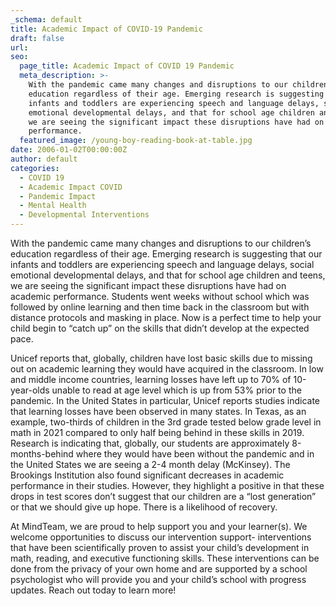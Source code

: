 ```yaml
---
_schema: default
title: Academic Impact of COVID-19 Pandemic
draft: false
url:
seo:
  page_title: Academic Impact of COVID 19 Pandemic
  meta_description: >-
    With the pandemic came many changes and disruptions to our children’s
    education regardless of their age. Emerging research is suggesting that our
    infants and toddlers are experiencing speech and language delays, social
    emotional developmental delays, and that for school age children and teens,
    we are seeing the significant impact these disruptions have had on academic
    performance.
  featured_image: /young-boy-reading-book-at-table.jpg
date: 2006-01-02T00:00:00Z
author: default
categories:
  - COVID 19
  - Academic Impact COVID
  - Pandemic Impact
  - Mental Health
  - Developmental Interventions
---
```

With the pandemic came many changes and disruptions to our children’s education regardless of their age. Emerging research is suggesting that our infants and toddlers are experiencing speech and language delays, social emotional developmental delays, and that for school age children and teens, we are seeing the significant impact these disruptions have had on academic performance. Students went weeks without school which was followed by online learning and then time back in the classroom but with distance protocols and masking in place. Now is a perfect time to help your child begin to “catch up” on the skills that didn’t develop at the expected pace.&nbsp;

Unicef reports that, globally, children have lost basic skills due to missing out on academic learning they would have acquired in the classroom. In low and middle income countries, learning losses have left up to 70% of 10-year-olds unable to read at age level which is up from 53% prior to the pandemic. In the United States in particular, Unicef reports studies indicate that learning losses have been observed in many states. In Texas, as an example, two-thirds of children in the 3rd grade tested below grade level in math in 2021 compared to only half being behind in these skills in 2019. Research is indicating that, globally, our students are approximately 8-months-behind where they would have been without the pandemic and in the United States we are seeing a 2-4 month delay (McKinsey). The Brookings Institution also found significant decreases in academic performance in their studies. However, they highlight a positive in that these drops in test scores don’t suggest that our children are a “lost generation” or that we should give up hope. There is a likelihood of recovery.&nbsp;

At MindTeam, we are proud to help support you and your learner(s). We welcome opportunities to discuss our intervention support- interventions that have been scientifically proven to assist your child’s development in math, reading, and executive functioning skills. These interventions can be done from the privacy of your own home and are supported by a school psychologist who will provide you and your child’s school with progress updates. Reach out today to learn more!